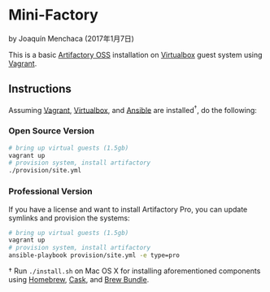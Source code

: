 # Mini-Factory

by Joaquín Menchaca (2017年1月7日)

This is a basic [Artifactory OSS](https://www.jfrog.com/open-source/) installation on [Virtualbox](https://www.virtualbox.org/wiki/Downloads) guest system using [Vagrant](https://www.vagrantup.com/).  

## **Instructions**

Assuming [Vagrant](https://www.vagrantup.com/),  [Virtualbox](https://www.virtualbox.org/wiki/Downloads), and [Ansible](http://docs.ansible.com/ansible/intro_installation.html) are installed<sup>†</sup>, do the following:

### **Open Source Version**

```bash
# bring up virtual guests (1.5gb)
vagrant up
# provision system, install artifactory
./provision/site.yml
```


### **Professional Version**

If you have a license and want to install Artifactory Pro, you can update symlinks and provision the systems:

```bash
# bring up virtual guests (1.5gb)
vagrant up
# provision system, install artifactory
ansible-playbook provision/site.yml -e type=pro
```

† Run `./install.sh` on Mac OS X for installing aforementioned components using [Homebrew](http://brew.sh/), [Cask](https://caskroom.github.io/), and [Brew Bundle](https://github.com/Homebrew/homebrew-bundle).
